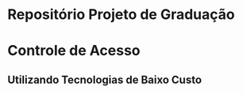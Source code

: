 
# Repositório Projeto de Graduação 
#  Controle de Acesso
## Utilizando Tecnologias de Baixo Custo
